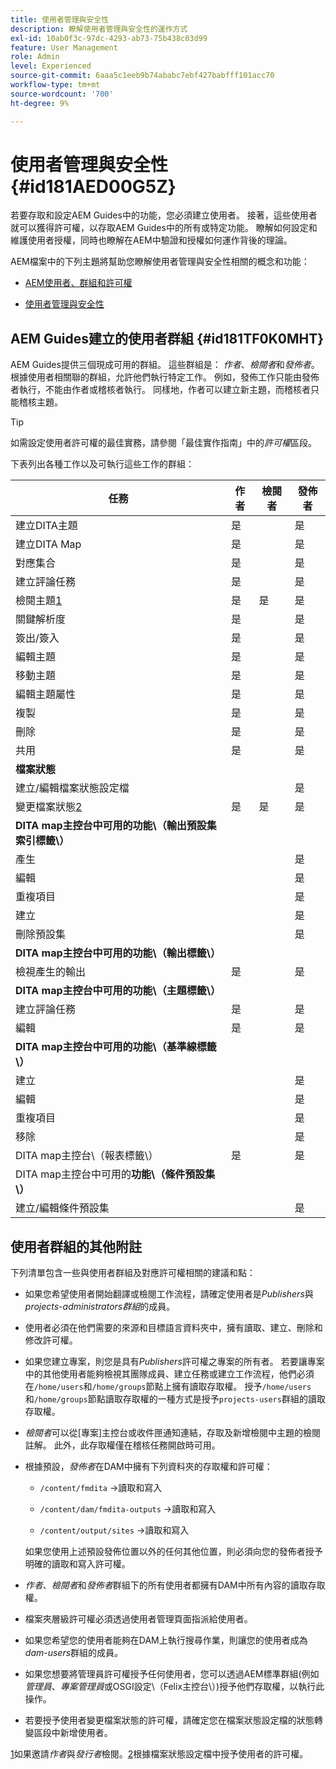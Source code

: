 ```yaml
---
title: 使用者管理與安全性
description: 瞭解使用者管理與安全性的運作方式
exl-id: 10ab0f3c-97dc-4293-ab73-75b438c03d99
feature: User Management
role: Admin
level: Experienced
source-git-commit: 6aaa5c1eeb9b74ababc7ebf427babfff101acc70
workflow-type: tm+mt
source-wordcount: '700'
ht-degree: 9%

---
```


# 使用者管理與安全性 {#id181AED00G5Z}

若要存取和設定AEM Guides中的功能，您必須建立使用者。 接著，這些使用者就可以獲得許可權，以存取AEM Guides中的所有或特定功能。 瞭解如何設定和維護使用者授權，同時也瞭解在AEM中驗證和授權如何運作背後的理論。

AEM檔案中的下列主題將幫助您瞭解使用者管理與安全性相關的概念和功能：

- [AEM使用者、群組和許可權](https://experienceleague.adobe.com/docs/experience-manager-learn/cloud-service/accessing/aem-users-groups-and-permissions.html?lang=zh-Hant)

- [使用者管理與安全性](https://experienceleague.adobe.com/docs/experience-manager-65/administering/security/security.html?lang=zh-Hant)


## AEM Guides建立的使用者群組 {#id181TF0K0MHT}

AEM Guides提供三個現成可用的群組。 這些群組是： *作者*、*檢閱者*&#x200B;和&#x200B;*發佈者*。 根據使用者相關聯的群組，允許他們執行特定工作。 例如，發佈工作只能由發佈者執行，不能由作者或稽核者執行。 同樣地，作者可以建立新主題，而稽核者只能稽核主題。

>[!TIP]
>
> 如需設定使用者許可權的最佳實務，請參閱「最佳實作指南」中的&#x200B;*許可權*&#x200B;區段。

下表列出各種工作以及可執行這些工作的群組：

| 任務 | 作者 | 檢閱者 | 發佈者 |
|----|-------|---------|----------|
| 建立DITA主題 | 是 |   | 是 |
| 建立DITA Map | 是 |   | 是 |
| 對應集合 | 是 |   | 是 |
| 建立評論任務 | 是 |   | 是 |
| 檢閱主題[1](#fntarg_1) | 是 | 是 | 是 |
| 關鍵解析度 | 是 |   | 是 |
| 簽出/簽入 | 是 |   | 是 |
| 編輯主題 | 是 |   | 是 |
| 移動主題 | 是 |   | 是 |
| 編輯主題屬性 | 是 |   | 是 |
| 複製 | 是 |   | 是 |
| 刪除 | 是 |   | 是 |
| 共用 | 是 |   | 是 |
| **檔案狀態** |
| 建立/編輯檔案狀態設定檔 |   |   | 是 |
| 變更檔案狀態[2](#fntarg_2) | 是 | 是 | 是 |
| **DITA map主控台中可用的功能\（輸出預設集索引標籤\）** |
| 產生 |   |   | 是 |
| 編輯 |   |   | 是 |
| 重複項目 |   |   | 是 |
| 建立 |   |   | 是 |
| 刪除預設集 |   |   | 是 |
| **DITA map主控台中可用的功能\（輸出標籤\）** |
| 檢視產生的輸出 | 是 |   | 是 |
| **DITA map主控台中可用的功能\（主題標籤\）** |
| 建立評論任務 | 是 |   | 是 |
| 編輯 | 是 |   | 是 |
| **DITA map主控台中可用的功能\（基準線標籤\）** |
| 建立 |   |   | 是 |
| 編輯 |   |   | 是 |
| 重複項目 |   |   | 是 |
| 移除 |   |   | 是 |
| DITA map主控台\（報表標籤\） | 是 |   | 是 |
| DITA map主控台中可用的&#x200B;**功能\（條件預設集\）** |
| 建立/編輯條件預設集 |   |   | 是 |

## 使用者群組的其他附註

下列清單包含一些與使用者群組及對應許可權相關的建議和點：

- 如果您希望使用者開始翻譯或檢閱工作流程，請確定使用者是&#x200B;*Publishers*&#x200B;與&#x200B;*projects-administrators群組*&#x200B;的成員。

- 使用者必須在他們需要的來源和目標語言資料夾中，擁有讀取、建立、刪除和修改許可權。

- 如果您建立專案，則您是具有&#x200B;*Publishers*&#x200B;許可權之專案的所有者。 若要讓專案中的其他使用者能夠檢視其團隊成員、建立任務或建立工作流程，他們必須在`/home/users`和`/home/groups`節點上擁有讀取存取權。 授予`/home/users`和`/home/groups`節點讀取存取權的一種方式是授予`projects-users`群組的讀取存取權。

- *檢閱者*&#x200B;可以從[專案]主控台或收件匣通知連結，存取及新增檢閱中主題的檢閱註解。 此外，此存取權僅在稽核任務開啟時可用。

- 根據預設，*發佈者*&#x200B;在DAM中擁有下列資料夾的存取權和許可權：

   - `/content/fmdita` -\>讀取和寫入

   - `/content/dam/fmdita-outputs` -\>讀取和寫入

   - `/content/output/sites` -\>讀取和寫入

  如果您使用上述預設發佈位置以外的任何其他位置，則必須向您的發佈者授予明確的讀取和寫入許可權。

- *作者*、*檢閱者*&#x200B;和&#x200B;*發佈者*&#x200B;群組下的所有使用者都擁有DAM中所有內容的讀取存取權。

- 檔案夾層級許可權必須透過使用者管理頁面指派給使用者。

- 如果您希望您的使用者能夠在DAM上執行搜尋作業，則讓您的使用者成為&#x200B;*dam-users*&#x200B;群組的成員。

- 如果您想要將管理員許可權授予任何使用者，您可以透過AEM標準群組(例如&#x200B;*管理員*、*專案管理員*&#x200B;或OSGI設定\（Felix主控台\）)授予他們存取權，以執行此操作。

- 若要授予使用者變更檔案狀態的許可權，請確定您在檔案狀態設定檔的狀態轉變區段中新增使用者。

[1](#fnsrc_1)如果邀請&#x200B;*作者*&#x200B;與&#x200B;*發行者*&#x200B;檢閱。[2](#fnsrc_2)根據檔案狀態設定檔中授予使用者的許可權。
